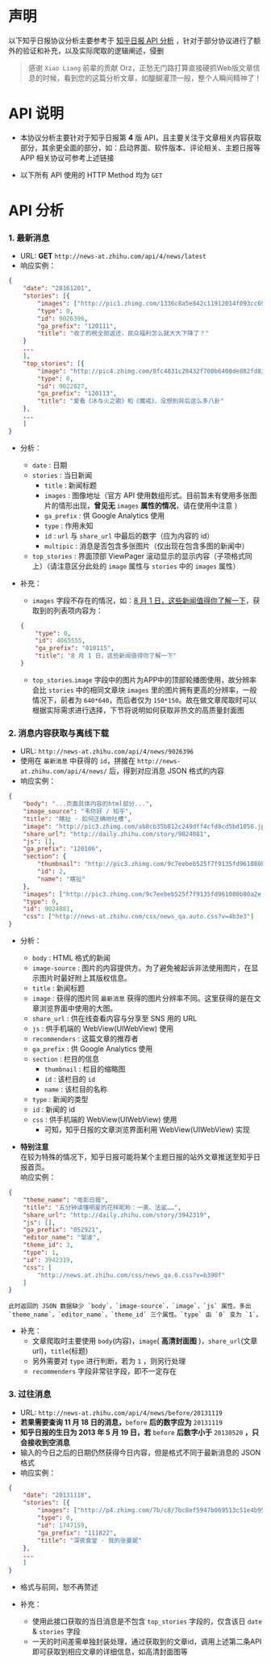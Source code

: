 # 声明

以下知乎日报协议分析主要参考于 [知乎日报 API 分析](https://github.com/izzyleung/ZhihuDailyPurify/wiki/知乎日报-API-分析) ，针对于部分协议进行了额外的验证和补充，以及实际爬取的逻辑阐述，侵删

> 感谢 `Xiao Liang` 前辈的贡献 Orz，正愁无门路打算直接硬抓Web版文章信息的时候，看到您的这篇分析文章，如醍醐灌顶一般，整个人瞬间精神了！

# API 说明
* 本协议分析主要针对于知乎日报第 __4__ 版 API，且主要关注于文章相关内容获取部分，其余更全面的部分，如：启动界面、软件版本、评论相关、主题日报等 APP 相关协议可参考上述链接

* 以下所有 API 使用的 HTTP Method 均为 `GET`

# API 分析

### 1. 最新消息
* URL: __GET__ `http://news-at.zhihu.com/api/4/news/latest`  
* 响应实例：

```json
{
    "date": "20161201",
    "stories": [{
        "images": ["http://pic1.zhimg.com/1336c8a5e842c11912014f093cc69d58.jpg"],
        "type": 0,
        "id": 9026396,
        "ga_prefix": "120111",
        "title": "收了的税全部返还，民众福利怎么就大大下降了？"
    }
    ...
    ],
    "top_stories": [{
        "image": "http://pic4.zhimg.com/8fc4831c28432f700b6400de882fd833.jpg",
        "type": 0,
        "id": 9022827,
        "ga_prefix": "120113",
        "title": "爱看《冰与火之歌》和《魔戒》，没想到背后这么多八卦"
    },
    ...
    ]
}
```

* 分析：
    * `date` : 日期
    * `stories` : 当日新闻
        * `title` : 新闻标题
        * `images` : 图像地址（官方 API 使用数组形式。目前暂未有使用多张图片的情形出现，__曾见无__ `images` __属性的情况__，请在使用中注意 ）
        * `ga_prefix` : 供 Google Analytics 使用
        * `type` : 作用未知
        * `id` : `url` 与 `share_url` 中最后的数字（应为内容的 id）
        * `multipic` : 消息是否包含多张图片（仅出现在包含多图的新闻中）
    * `top_stories` : 界面顶部 ViewPager 滚动显示的显示内容（子项格式同上）（请注意区分此处的 `image` 属性与 `stories` 中的 `images` 属性）

* 补充：
    - `images` 字段不存在的情况，如：[8 月 1 日，这些新闻值得你了解一下](http://daily.zhihu.com/story/4065555)，获取到的列表项内容为：

    ```json
    {
        "type": 0,
        "id": 4065555,
        "ga_prefix": "010115",
        "title": "8 月 1 日，这些新闻值得你了解一下"
    }
    ```

    - `top_stories`.`image` 字段中的图片为APP中的顶部轮播图使用，故分辨率会比 `stories` 中的相同文章块 `images` 里的图片拥有更高的分辨率，一般情况下，前者为 `640*640`，而后者仅为 `150*150`。故在做文章爬取时可以根据实际需求进行选择，下节将说明如何获取非热文的高质量封面图

### 2. 消息内容获取与离线下载
* URL: `http://news-at.zhihu.com/api/4/news/9026396`  
* 使用在 `最新消息` 中获得的 `id`，拼接在 `http://news-at.zhihu.com/api/4/news/` 后，得到对应消息 JSON 格式的内容
* 响应实例：

```json
{
    "body": "...页面具体内容的html部分...",
    "image_source": "韦你好 / 知乎",
    "title": "瞎扯 · 如何正确地吐槽",
    "image": "http://pic3.zhimg.com/ab8cb35b812c249dff4cfd8cd5bd1056.jpg",
    "share_url": "http://daily.zhihu.com/story/9024081",
    "js": [],
    "ga_prefix": "120106",
    "section": {
        "thumbnail": "http://pic3.zhimg.com/9c7eebeb525f7f9135fd961080b80a2e.jpg",
        "id": 2,
        "name": "瞎扯"
    },
    "images": ["http://pic3.zhimg.com/9c7eebeb525f7f9135fd961080b80a2e.jpg"],
    "type": 0,
    "id": 9024081,
    "css": ["http://news-at.zhihu.com/css/news_qa.auto.css?v=4b3e3"]
}
```

* 分析：
    * `body` : HTML 格式的新闻
    * `image-source` : 图片的内容提供方。为了避免被起诉非法使用图片，在显示图片时最好附上其版权信息。
    * `title` : 新闻标题
    * `image` : 获得的图片同 `最新消息` 获得的图片分辨率不同。这里获得的是在文章浏览界面中使用的大图。
    * `share_url` : 供在线查看内容与分享至 SNS 用的 URL
    * `js` : 供手机端的 WebView(UIWebView) 使用
    * `recommenders` : 这篇文章的推荐者
    * `ga_prefix` : 供 Google Analytics 使用
    * `section` : 栏目的信息
        * `thumbnail` : 栏目的缩略图
        * `id` : 该栏目的 `id`
        * `name` : 该栏目的名称
    * `type` : 新闻的类型
    * `id` : 新闻的 id
    * `css` : 供手机端的 WebView(UIWebView) 使用
        * 可知，知乎日报的文章浏览界面利用 WebView(UIWebView) 实现

* __特别注意__  
    在较为特殊的情况下，知乎日报可能将某个主题日报的站外文章推送至知乎日报首页。  
    响应实例：

```json
{
    "theme_name": "电影日报",
    "title": "五分钟读懂明星的花样昵称：一美、法鲨……",
    "share_url": "http://daily.zhihu.com/story/3942319",
    "js": [],
    "ga_prefix": "052921",
    "editor_name": "邹波",
    "theme_id": 3,
    "type": 1,
    "id": 3942319,
    "css": [
        "http://news.at.zhihu.com/css/news_qa.6.css?v=b390f"
    ]
}
```

    此时返回的 JSON 数据缺少 `body`，`image-source`，`image`，`js` 属性。多出 `theme_name`，`editor_name`，`theme_id` 三个属性。`type` 由 `0` 变为 `1`。

* 补充：
    - 文章爬取时主要使用 `body`(内容)，`image`( __高清封面图__ )，`share_url`(文章url)，`title`(标题)
    - 另外需要对 `type` 进行判断，若为 `1` ，则另行处理
    - `recommenders` 字段非常驻字段，即不一定存在

### 3. 过往消息
* URL: `http://news-at.zhihu.com/api/4/news/before/20131119`  
* __若果需要查询 11 月 18 日的消息，__`before` __后的数字应为__ `20131119`  
* __知乎日报的生日为 2013 年 5 月 19 日，若__ `before` __后数字小于__ `20130520` __，只会接收到空消息__  
* 输入的今日之后的日期仍然获得今日内容，但是格式不同于最新消息的 JSON 格式  
* 响应实例：

```json
{
    "date": "20131118",
    "stories": [{
        "images": ["http://p4.zhimg.com/7b/c8/7bc8ef5947b069513c51e4b9521b5c82.jpg"],
        "type": 0,
        "id": 1747159,
        "ga_prefix": "111822",
        "title": "深夜食堂 · 我的张曼妮"
    },
    ...
    ]
}
```

* 格式与前同，恕不再赘述

* 补充：
    - 使用此接口获取的当日消息是不包含 `top_stories` 字段的，仅含该日 `date` & `stories` 字段
    - 一天的时间差需单独封装处理，通过获取到的文章id，调用上述第二条API即可获取到相应文章的详细信息，如高清封面图等
